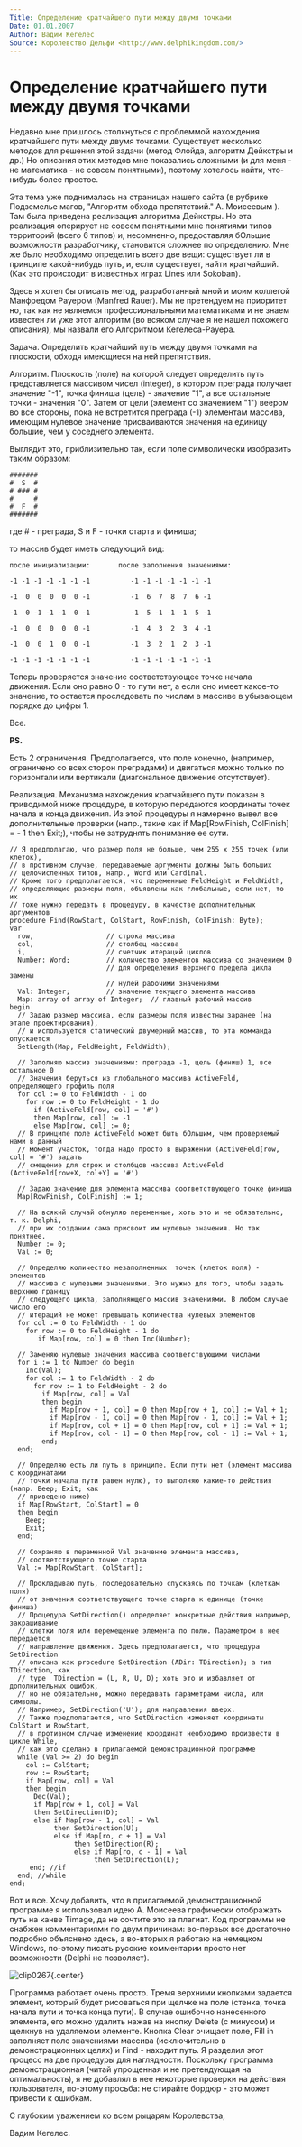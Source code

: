 ```yaml
---
Title: Определение кратчайшего пути между двумя точками
Date: 01.01.2007
Author: Вадим Кегелес
Source: Королевство Дельфи <http://www.delphikingdom.com/>
---
```



Определение кратчайшего пути между двумя точками
================================================

Недавно мне пришлось столкнуться с проблеммой нахождения кратчайшего
пути между двумя точками. Существует несколько методов для решения этой
задачи (метод Флойда, алгоритм Дейкстры и др.) Но описания этих методов
мне показались сложными (и для меня - не математика - не совсем
понятными), поэтому хотелось найти, что-нибудь более простое.

Эта тема уже поднималась на страницах нашего сайта (в рубрике Подземелье
магов, "Алгоритм обхода препятствий." А. Моисеевым ). Там была
приведена реализация алгоритма Дейкстры. Но эта реализация оперирует не
совсем понятными мне понятиями типов территорий (всего 6 типов) и,
несомненно, предоставляя бОльшие возможности разработчику, становится
сложнее по определению. Мне же было необходимо определить всего две
вещи: существует ли в принципе какой-нибудь путь, и, если существует,
найти кратчайший. (Как это происходит в известных играх Lines или
Sokoban).

Здесь я хотел бы описать метод, разработанный мной и моим коллегой
Манфредом Рауером (Manfred Rauer). Мы не претендуем на приоритет но, так
как не являемся профессиональными математиками и не знаем известен ли
уже этот алгоритм (во всяком случае я не нашел похожего описания), мы
назвали его Алгоритмом Кегелеса-Рауера.

Задача. Определить кратчайший путь между двумя точками на плоскости,
обходя имеющиеся на ней препятствия.

Алгоритм. Плоскость (поле) на которой следует определить путь
представляется массивом чисел (integer), в котором преграда получает
значение "-1", точка финиша (цель) - значение "1", а все остальные
точки - значения "0". Затем от цели (элемент со значением "1")
веером во все стороны, пока не встретится преграда (-1) элементам
массива, имеющим нулевое значение присваиваются значения на единицу
большие, чем у соседнего элемента.

Выглядит это, приблизительно так, если поле символически изобразить
таким образом:

    #######
    #  S  #
    # ### #
    #     #
    #  F  #
    #######

где # - преграда, S и F - точки старта и финиша;

то массив будет иметь следующий вид:

    после инициализации:       после заполнения значениями:
    
    -1 -1 -1 -1 -1 -1 -1          -1 -1 -1 -1 -1 -1 -1
    
    -1  0  0  0  0  0 -1          -1  6  7  8  7  6 -1
    
    -1  0 -1 -1 -1  0 -1          -1  5 -1 -1 -1  5 -1
    
    -1  0  0  0  0  0 -1          -1  4  3  2  3  4 -1
    
    -1  0  0  1  0  0 -1          -1  3  2  1  2  3 -1
    
    -1 -1 -1 -1 -1 -1 -1          -1 -1 -1 -1 -1 -1 -1

Теперь проверяется значение соответствующее точке начала движения. Если
оно равно 0 - то пути нет, а если оно имеет какое-то значение, то
остается проследовать по числам в массиве в убывающем порядке до цифры 1.

Все.

**PS.**

Есть 2 ограничения. Предполагается, что поле конечно, (например,
ограничено со всех сторон преградами) и двигаться можно только по
горизонтали или вертикали (диагональное движение отсутствует).

Реализация. Механизма нахождения кратчайшего пути показан в приводимой
ниже процедуре, в которую передаются координаты точек начала и конца
движения. Из этой процедуры я намерено вывел все дополнительные проверки
(напр., такие как if Map[RowFinish, ColFinish] = - 1 then Exit;),
чтобы не затруднять понимание ее сути.

    // Я предполагаю, что размер поля не больше, чем 255 х 255 точек (или клеток),
    // в противном случае, передаваемые аргументы должны быть больших
    // целочисленных типов, напр., Word или Cardinal.
    // Кроме того предполагается, что переменные FeldHeight и FeldWidth,
    // определяющие размеры поля, объявлены как глобальные, если нет, то их
    // тоже нужно передать в процедуру, в качестве дополнительных аргументов
    procedure Find(RowStart, ColStart, RowFinish, ColFinish: Byte);
    var
      row,                  // строка массива
      col,                  // столбец массива
      i,                    // счетчик итераций циклов
      Number: Word;         // количество элементов массива со значением 0
                            // для определения верхнего предела цикла замены
                            // нулей рабочими значениями
      Val: Integer;         // значение текущего элемента массива
      Map: array of array of Integer;  // главный рабочий массив
    begin
      // Задаю размер массива, если размеры поля известны заранее (на этапе проектирования),
      // и используется статический двумерный массив, то эта комманда опускается
      SetLength(Map, FeldHeight, FeldWidth);
     
      // Заполняю массив значениями: преграда -1, цель (финиш) 1, все остальное 0 
      // Значения беруться из глобального массива ActiveFeld, определяющего профиль поля
      for col := 0 to FeldWidth - 1 do
        for row := 0 to FeldHeight - 1 do
          if (ActiveFeld[row, col] = '#')
          then Map[row, col] := -1
          else Map[row, col] := 0;
      // В принципе поле ActiveFeld может быть бОльшим, чем проверяемый нами в данный 
      // момент участок, тогда надо просто в выражении (ActiveFeld[row, col] = '#') задать 
      // смещение для строк и столбцов массива ActiveFeld (ActiveFeld[row+X, col+Y] = '#')
     
      // Задаю значение для элемента массива соответствующего точке финиша
      Map[RowFinish, ColFinish] := 1;
     
      // На всякий случай обнуляю переменные, хоть это и не обязательно, т. к. Delphi, 
      // при их создании сама присвоит им нулевые значения. Но так понятнее.
      Number := 0;
      Val := 0;
     
      // Определяю количество незаполненных  точек (клеток поля) - элементов
      // массива с нулевыми значениями. Это нужно для того, чтобы задать верхнюю границу
      // следующего цикла, заполняющего массив значениями. В любом случае число его
      // итераций не может превышать количества нулевых элементов
      for col := 0 to FeldWidth - 1 do
        for row := 0 to FeldHeight - 1 do
           if Map[row, col] = 0 then Inc(Number);
     
      // Заменяю нулевые значения массива соответствующими числами
      for i := 1 to Number do begin
        Inc(Val);
        for col := 1 to FeldWidth - 2 do
          for row := 1 to FeldHeight - 2 do
            if Map[row, col] = Val
            then begin
              if Map[row + 1, col] = 0 then Map[row + 1, col] := Val + 1;
              if Map[row - 1, col] = 0 then Map[row - 1, col] := Val + 1;
              if Map[row, col + 1] = 0 then Map[row, col + 1] := Val + 1;
              if Map[row, col - 1] = 0 then Map[row, col - 1] := Val + 1;
            end;
      end;
     
      // Определяю есть ли путь в принципе. Если пути нет (элемент массива с координатами
      // точки начала пути равен нулю), то выполняю какие-то действия (напр. Beep; Exit; как 
      // приведено ниже)
      if Map[RowStart, ColStart] = 0
      then begin
        Beep;
        Exit;
      end;
     
      // Сохраняю в переменной Val значение элемента массива, 
      // соответствующего точке старта
      Val := Map[RowStart, ColStart];
     
      // Прокладываю путь, последовательно спускаясь по точкам (клеткам поля) 
      // от значения соответствующего точке старта к единице (точке финиша)
      // Процедура SetDirection() определяет конкретные действия например, закрашивание
      // клетки поля или перемещение элемента по полю. Параметром в нее передается
      // направление движения. Здесь предполагается, что процедура SetDirection
      // описана как procedure SetDirection (ADir: TDirection); а тип TDirection, как
      // type  TDirection = (L, R, U, D); хоть это и избавляет от дополнительных ошибок,
      // но не обязательно, можно передавать параметрами числа, или символы.
      // Например, SetDirection('U'); для направления вверх.
      // Также предполагается, что SetDirection изменяет координаты ColStart и RowStart,
      // в противном случае изменение координат необходимо произвести в цикле While,
      // как это сделано в прилагаемой демонстрационной программе
      while (Val >= 2) do begin
        col := ColStart;
        row := RowStart;
        if Map[row, col] = Val
        then begin
          Dec(Val);
          if Map[row + 1, col] = Val
          then SetDirection(D);
          else if Map[row - 1, col] = Val
               then SetDirection(U);
               else if Map[ro, c + 1] = Val
                    then SetDirection(R);
                    else if Map[ro, c - 1] = Val
                         then SetDirection(L);
         end; //if
      end; //while
    end;

Вот и все. Хочу добавить, что в прилагаемой демонстрационной программе я
использовал идею А. Моисеева графически отображать путь на канве Timage,
да не сочтите это за плагиат. Код программы не снабжен комментариями по
двум причинам: во-первых все достаточно подробно объяснено здесь, а
во-вторых я работаю на немецком Windows, по-этому писать русские
комментарии просто нет возможности (Delphi не позволяет).

![clip0267](clip0267.gif){.center}

Программа работает очень просто. Тремя верхними кнопками задается
элемент, который будет рисоваться при щелчке на поле (стенка, точка
начала пути и точка конца пути). В случае ошибочно нанесенного элемента,
его можно удалить нажав на кнопку Delete (с минусом) и щелкнув на
удаляемом элементе. Кнопка Clear очищает поле, Fill in заполняет поле
значениями массива (исключительно в демонстрационных целях) и Find -
находит путь. Я разделил этот процесс на две процедуры для наглядности.
Поскольку программа демонстрационная (читай упрощенная и не претендующая
на оптимальность), я не добавлял в нее некоторые проверки на действия
пользователя, по-этому просьба: не стирайте бордюр - это может привести
к ошибкам.

С глубоким уважением ко всем рыцарям Королевства,

Вадим Кегелес.
